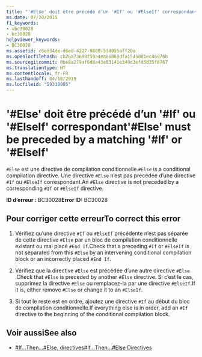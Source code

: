 ```yaml
---
title: "'#Else' doit être précédé d’un '#If' ou '#ElseIf' correspondant"
ms.date: 07/20/2015
f1_keywords:
- vbc30028
- bc30028
helpviewer_keywords:
- BC30028
ms.assetid: c6ed34de-d6ed-4227-9880-538055aff20a
ms.openlocfilehash: cb26a73698f59a4ea86868dfa15450d1ec46976b
ms.sourcegitcommit: 0be8a279af6d8a43e03141e349d3efd5d35f8767
ms.translationtype: HT
ms.contentlocale: fr-FR
ms.lasthandoff: 04/18/2019
ms.locfileid: "59338005"
---
```

# <a name="else-must-be-preceded-by-a-matching-if-or-elseif"></a><span data-ttu-id="fdf7c-102">'#Else' doit être précédé d’un '#If' ou '#ElseIf' correspondant</span><span class="sxs-lookup"><span data-stu-id="fdf7c-102">'#Else' must be preceded by a matching '#If' or '#ElseIf'</span></span>
<span data-ttu-id="fdf7c-103">`#Else` est une directive de compilation conditionnelle.</span><span class="sxs-lookup"><span data-stu-id="fdf7c-103">`#Else` is a conditional compilation directive.</span></span> <span data-ttu-id="fdf7c-104">Une directive `#Else` n’est pas précédée d’une directive `#If` ou `#ElseIf` correspondant.</span><span class="sxs-lookup"><span data-stu-id="fdf7c-104">An `#Else` directive is not preceded by a corresponding `#If` or `#ElseIf` directive.</span></span>  
  
 <span data-ttu-id="fdf7c-105">**ID d’erreur :** BC30028</span><span class="sxs-lookup"><span data-stu-id="fdf7c-105">**Error ID:** BC30028</span></span>  
  
## <a name="to-correct-this-error"></a><span data-ttu-id="fdf7c-106">Pour corriger cette erreur</span><span class="sxs-lookup"><span data-stu-id="fdf7c-106">To correct this error</span></span>  
  
1. <span data-ttu-id="fdf7c-107">Vérifiez qu’une directive `#If` ou `#ElseIf` précédente n’est pas séparée de cette directive `#Else` par un bloc de compilation conditionnelle existant ou mal placé `#End If`.</span><span class="sxs-lookup"><span data-stu-id="fdf7c-107">Check that a preceding `#If` or `#ElseIf` is not separated from this `#Else` by an intervening conditional compilation block or an incorrectly placed `#End If`.</span></span>  
  
2. <span data-ttu-id="fdf7c-108">Vérifiez que la directive `#Else` est précédée d’une autre directive `#Else` .</span><span class="sxs-lookup"><span data-stu-id="fdf7c-108">Check that `#Else` is preceded by another `#Else` directive.</span></span> <span data-ttu-id="fdf7c-109">Si c’est le cas, supprimez la directive `#Else` ou remplacez-la par une directive `#ElseIf`.</span><span class="sxs-lookup"><span data-stu-id="fdf7c-109">If it is, either remove `#Else` or change it to an `#ElseIf`.</span></span>  
  
3. <span data-ttu-id="fdf7c-110">Si tout le reste est en ordre, ajoutez une directive `#If` au début du bloc de compilation conditionnelle.</span><span class="sxs-lookup"><span data-stu-id="fdf7c-110">If everything else is in order, add an `#If` directive to the beginning of the conditional compilation block.</span></span>  
  
## <a name="see-also"></a><span data-ttu-id="fdf7c-111">Voir aussi</span><span class="sxs-lookup"><span data-stu-id="fdf7c-111">See also</span></span>

- [<span data-ttu-id="fdf7c-112">#If...Then...#Else, directives</span><span class="sxs-lookup"><span data-stu-id="fdf7c-112">#If...Then...#Else Directives</span></span>](../../visual-basic/language-reference/directives/if-then-else-directives.md)
